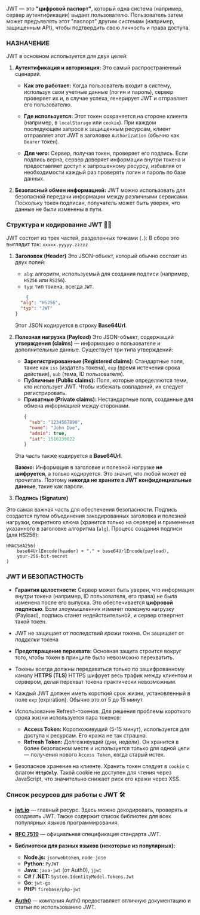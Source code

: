 JWT — это **"цифровой паспорт"**, который одна система (например, сервер аутентификации) выдает пользователю. Пользователь затем может предъявлять этот "паспорт" другим системам (например, защищенным API), чтобы подтвердить свою личность и права доступа.

### НАЗНАЧЕНИЕ
JWT в основном используется для двух целей:

1. **Аутентификация и авторизация:** Это самый распространенный сценарий.
    
    - **Как это работает:** Когда пользователь входит в систему, используя свои учетные данные (логин и пароль), сервер проверяет их и, в случае успеха, генерирует JWT и отправляет его пользователю.
        
    - **Где используется:** Этот токен сохраняется на стороне клиента (например, в `localStorage` или `cookie`). При каждом последующем запросе к защищенным ресурсам, клиент отправляет этот JWT в заголовке `Authorization` (обычно как `Bearer` токен).
        
    - **Для чего:** Сервер, получая токен, проверяет его подпись. Если подпись верна, сервер доверяет информации внутри токена и предоставляет доступ к запрошенному ресурсу, избавляя от необходимости каждый раз проверять логин и пароль по базе данных.
        
2. **Безопасный обмен информацией:** JWT можно использовать для безопасной передачи информации между различными сервисами. Поскольку токен подписан, получатель может быть уверен, что данные не были изменены в пути.

### Структура и кодирование JWT 🕵️‍♂️

JWT состоит из трех частей, разделенных точками (`.`):
В сборе это выглядит так: `xxxxx.yyyyy.zzzzz`

1. **Заголовок (Header)** Это JSON-объект, который обычно состоит из двух полей:
	- `alg`: алгоритм, используемый для создания подписи (например, `HS256` или `RS256`).
    - `typ`: тип токена, всегда `JWT`.
	```json
	    {
	  "alg": "HS256",
	  "typ": "JWT"
	}
	```
	Этот JSON кодируется в строку **Base64Url**.
	
2. **Полезная нагрузка (Payload)**
    Это JSON-объект, содержащий **утверждения (claims)** — информацию о пользователе и дополнительные данные. Существует три типа утверждений:
	- **Зарегистрированные (Registered claims):** Стандартные поля, такие как `iss` (издатель токена), `exp` (время истечения срока действия), `sub` (тема, ID пользователя).
	- **Публичные (Public claims):** Поля, которые определяются теми, кто использует JWT. Чтобы избежать совпадений, их следует регистрировать.
	- **Приватные (Private claims):** Нестандартные поля, созданные для обмена информацией между сторонами.
		```json
		{
		  "sub": "1234567890",
		  "name": "John Doe",
		  "admin": true,
		  "iat": 1516239022
		}
		```
	Эта часть также кодируется в **Base64Url**.

	**Важно:** Информация в заголовке и полезной нагрузке **не шифруется**, а только кодируется. Это значит, что любой может её прочитать. Поэтому **никогда не храните в JWT конфиденциальные данные**, такие как пароли.
	
1. **Подпись (Signature)**

Это самая важная часть для обеспечения безопасности. Подпись создается путем объединения закодированных заголовка и полезной нагрузки, секретного ключа (хранится только на сервере) и применения указанного в заголовке алгоритма (`alg`).
Процесс создания подписи (для HS256):
```
HMACSHA256( 
	base64UrlEncode(header) + "." + base64UrlEncode(payload), 
	your-256-bit-secret 
)
```


### JWT И БЕЗОПАСТНОСТЬ
- **Гарантия целостности:** Сервер может быть уверен, что информация _внутри_ токена (например, ID пользователя, его права) не была изменена после его выпуска. Это обеспечивается **цифровой подписью**. Если злоумышленник изменит полезную нагрузку (Payload), подпись станет недействительной, и сервер отвергнет такой токен. 

- JWT не защищает от последствий _кражи_ токена. Он защищает от _подделки_ токена

- **Предотвращение перехвата:** Основная защита строится вокруг того, чтобы токен в принципе было невозможно перехватить.

- Токены всегда должны передаваться только по зашифрованному каналу **HTTPS (TLS)** HTTPS шифрует весь трафик между клиентом и сервером, делая перехват токена практически невозможным.

- Каждый JWT должен иметь короткий срок жизни, установленный в поле `exp` (expiration). Обычно это от 5 до 15 минут.

- Использование Refresh-токенов. Для решения проблемы короткого срока жизни используется пара токенов:
	- **Access Token:** Короткоживущий (5-15 минут), используется для доступа к ресурсам. Его кража не так страшна.
    - **Refresh Token:** Долгоживущий (дни, недели). Он хранится в более безопасном месте и используется только для одной цели — получения нового `Access Token`, когда старый истек.
    
- Безопасное хранение на клиенте.  Хранить токен следует в `cookie` с флагом **`HttpOnly`**. Такой cookie не доступен для чтения через JavaScript, что значительно снижает риск его кражи через XSS.


### Список ресурсов для работы с JWT 🛠️

- **[jwt.io](https://jwt.io/)** — главный ресурс. Здесь можно декодировать, проверять и создавать JWT. Также содержит список библиотек для всех популярных языков программирования.
    
- **[RFC 7519](https://tools.ietf.org/html/rfc7519)** — официальная спецификация стандарта JWT.
    
- **Библиотеки для разных языков (некоторые из популярных):**
    - **Node.js:** `jsonwebtoken`, `node-jose`
    - **Python:** `PyJWT`
    - **Java:** `java-jwt` (от Auth0), `jjwt`
    - **C# / .NET:** `System.IdentityModel.Tokens.Jwt`
    - **Go:** `jwt-go`
    - **PHP:** `firebase/php-jwt`
- **[Auth0](https://auth0.com/docs/jwt)** — компания Auth0 предоставляет отличную документацию и статьи по использованию JWT.